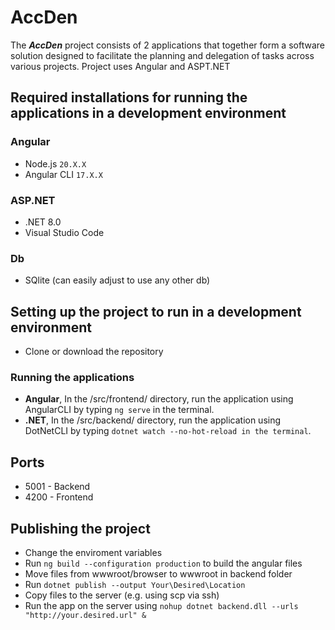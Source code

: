 # AccDen 

The _**AccDen**_ project consists of 2 applications that together form a software solution designed to facilitate the planning and delegation of tasks across various projects.
Project uses Angular and ASPT.NET

## Required installations for running the applications in a development environment

### Angular
- Node.js `20.X.X`
- Angular CLI `17.X.X`

### ASP.NET
- .NET 8.0
- Visual Studio Code

### Db
- SQlite (can easily adjust to use any other db)

## Setting up the project to run in a development environment

- Clone or download the repository

### Running the applications

- **Angular**, In the /src/frontend/ directory, run the application using AngularCLI by typing `ng serve` in the terminal.
- **.NET**, In the /src/backend/ directory, run the application using DotNetCLI by typing `dotnet watch --no-hot-reload in the terminal`.

## Ports
- 5001 - Backend
- 4200 - Frontend

## Publishing the project
- Change the enviroment variables
- Run `ng build --configuration production` to build the angular files
- Move files from wwwroot/browser to wwwroot in backend folder
- Run `dotnet publish --output Your\Desired\Location`
- Copy files to the server (e.g. using scp via ssh)
- Run the app on the server using `nohup dotnet backend.dll --urls "http://your.desired.url" &`